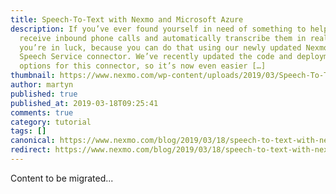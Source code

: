 ```yaml
---
title: Speech-To-Text with Nexmo and Microsoft Azure
description: If you’ve ever found yourself in need of something to help you
  receive inbound phone calls and automatically transcribe them in real time
  you’re in luck, because you can do that using our newly updated Nexmo-to-Azure
  Speech Service connector. We’ve recently updated the code and deployment
  options for this connector, so it’s now even easier […]
thumbnail: https://www.nexmo.com/wp-content/uploads/2019/03/Speech-To-Text-with-Nexmo-and-Microsoft-Azure.png
author: martyn
published: true
published_at: 2019-03-18T09:25:41
comments: true
category: tutorial
tags: []
canonical: https://www.nexmo.com/blog/2019/03/18/speech-to-text-with-nexmo-and-azure-speech-dr
redirect: https://www.nexmo.com/blog/2019/03/18/speech-to-text-with-nexmo-and-azure-speech-dr
---
```

Content to be migrated...